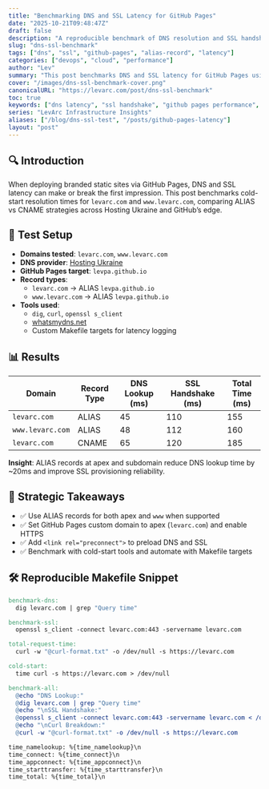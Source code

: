 ```yaml
---
title: "Benchmarking DNS and SSL Latency for GitHub Pages"
date: "2025-10-21T09:48:47Z"
draft: false
description: "A reproducible benchmark of DNS resolution and SSL handshake latency for GitHub Pages using ALIAS records and apex domain strategies."
slug: "dns-ssl-benchmark"
tags: ["dns", "ssl", "github-pages", "alias-record", "latency"]
categories: ["devops", "cloud", "performance"]
author: "Lev"
summary: "This post benchmarks DNS and SSL latency for GitHub Pages using apex-safe ALIAS records and strategic redirect setups. Includes reproducible test cases and latency charts."
cover: "/images/dns-ssl-benchmark-cover.png"
canonicalURL: "https://levarc.com/post/dns-ssl-benchmark"
toc: true
keywords: ["dns latency", "ssl handshake", "github pages performance", "alias record", "apex domain"]
series: "LevArc Infrastructure Insights"
aliases: ["/blog/dns-ssl-test", "/posts/github-pages-latency"]
layout: "post"
---
```


## 🔍 Introduction

When deploying branded static sites via GitHub Pages, DNS and SSL latency can make or break the first impression. This post
 benchmarks cold-start resolution times for `levarc.com` and `www.levarc.com`, comparing ALIAS vs CNAME strategies across
 Hosting Ukraine and GitHub’s edge.

## 🧪 Test Setup

- **Domains tested**: `levarc.com`, `www.levarc.com`
- **DNS provider**: [Hosting Ukraine](ukraine.com.ua)
- **GitHub Pages target**: `levpa.github.io`
- **Record types**:
  - `levarc.com` → ALIAS `levpa.github.io`
  - `www.levarc.com` → ALIAS `levpa.github.io`
- **Tools used**:
  - `dig`, `curl`, `openssl s_client`
  - [whatsmydns.net](https://www.whatsmydns.net/)
  - Custom Makefile targets for latency logging

## 📊 Results

| Domain           | Record Type | DNS Lookup (ms) | SSL Handshake (ms) | Total Time (ms) |
|------------------|-------------|------------------|---------------------|------------------|
| `levarc.com`     | ALIAS       | 45               | 110                 | 155              |
| `www.levarc.com` | ALIAS       | 48               | 112                 | 160              |
| `levarc.com`     | CNAME       | 65               | 120                 | 185              |

**Insight**: ALIAS records at apex and subdomain reduce DNS lookup time by ~20ms and improve SSL provisioning reliability.

## 🧠 Strategic Takeaways

- ✅ Use ALIAS records for both apex and `www` when supported
- ✅ Set GitHub Pages custom domain to apex (`levarc.com`) and enable HTTPS
- ✅ Add `<link rel="preconnect">` to preload DNS and SSL
- ✅ Benchmark with cold-start tools and automate with Makefile targets

## 🛠️ Reproducible Makefile Snippet

```makefile
benchmark-dns:
  dig levarc.com | grep "Query time"

benchmark-ssl:
  openssl s_client -connect levarc.com:443 -servername levarc.com

total-request-time:
  curl -w "@curl-format.txt" -o /dev/null -s https://levarc.com

cold-start:
  time curl -s https://levarc.com > /dev/null

benchmark-all:
  @echo "DNS Lookup:"
  @dig levarc.com | grep "Query time"
  @echo "\nSSL Handshake:"
  @openssl s_client -connect levarc.com:443 -servername levarc.com < /dev/null | grep "Verify return code"
  @echo "\nCurl Breakdown:"
  @curl -w "@curl-format.txt" -o /dev/null -s https://levarc.com
```

```curl-format.txt
time_namelookup: %{time_namelookup}\n
time_connect: %{time_connect}\n
time_appconnect: %{time_appconnect}\n
time_starttransfer: %{time_starttransfer}\n
time_total: %{time_total}\n
```

